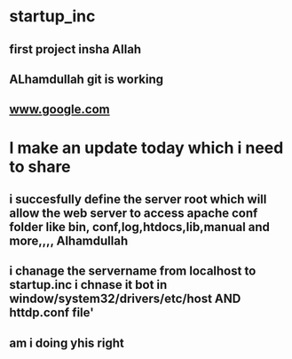 # startup_inc
## first project insha Allah
## ALhamdullah git is working
## www.google.com

# I make an update today which i need to share
##
## i succesfully define the server root which will allow the web server to access apache conf folder like bin, conf,log,htdocs,lib,manual and more,,,, Alhamdullah
##
## i chanage the servername from localhost to startup.inc i chnase it bot in window/system32/drivers/etc/host AND httdp.conf file'
## am i doing yhis right